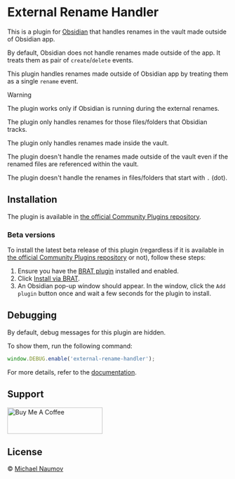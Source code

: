 # External Rename Handler

This is a plugin for [Obsidian](https://obsidian.md/) that handles renames in the vault made outside of Obsidian app.

By default, Obsidian does not handle renames made outside of the app. It treats them as pair of `create`/`delete` events.

This plugin handles renames made outside of Obsidian app by treating them as a single `rename` event.

> [!WARNING]
>
> The plugin works only if Obsidian is running during the external renames.
>
> The plugin only handles renames for those files/folders that Obsidian tracks.
>
> The plugin only handles renames made inside the vault.
>
> The plugin doesn't handle the renames made outside of the vault even if the renamed files are referenced within the vault.
>
> The plugin doesn't handle the renames in files/folders that start with `.` (dot).

## Installation

The plugin is available in [the official Community Plugins repository](https://obsidian.md/plugins?id=external-rename-handler).

### Beta versions

To install the latest beta release of this plugin (regardless if it is available in [the official Community Plugins repository](https://obsidian.md/plugins) or not), follow these steps:

1. Ensure you have the [BRAT plugin](https://obsidian.md/plugins?id=obsidian42-brat) installed and enabled.
2. Click [Install via BRAT](https://intradeus.github.io/http-protocol-redirector?r=obsidian://brat?plugin=https://github.com/mnaoumov/obsidian-external-rename-handler).
3. An Obsidian pop-up window should appear. In the window, click the `Add plugin` button once and wait a few seconds for the plugin to install.

## Debugging

By default, debug messages for this plugin are hidden.

To show them, run the following command:

```js
window.DEBUG.enable('external-rename-handler');
```

For more details, refer to the [documentation](https://github.com/mnaoumov/obsidian-dev-utils/blob/main/docs/debugging.md).

## Support

<!-- markdownlint-disable MD033 -->
<a href="https://www.buymeacoffee.com/mnaoumov" target="_blank"><img src="https://cdn.buymeacoffee.com/buttons/v2/default-yellow.png" alt="Buy Me A Coffee" height="60" width="217"></a>
<!-- markdownlint-enable MD033 -->

## License

© [Michael Naumov](https://github.com/mnaoumov/)

